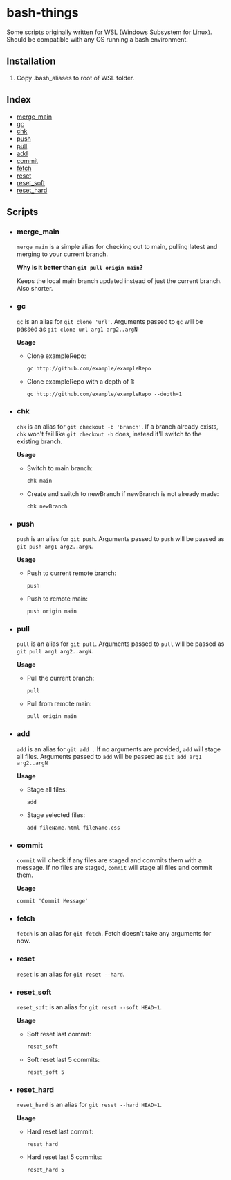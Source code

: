 # bash-things

Some scripts originally written for WSL (Windows Subsystem for Linux). Should be compatible with any OS running a bash environment.

## Installation
1. Copy .bash_aliases to root of WSL folder.

## Index
- [merge_main](#merge_main)
- [gc](#gc)
- [chk](#chk)
- [push](#push)
- [pull](#pull)
- [add](#add)
- [commit](#commit)
- [fetch](#fetch)
- [reset](#reset)
- [reset_soft](#reset_soft)
- [reset_hard](#reset_hard)

## Scripts

- ### merge_main
  `merge_main` is a simple alias for checking out to main, pulling latest and merging to your current branch.

  **Why is it better than `git pull origin main`?**

  Keeps the local main branch updated instead of just the current branch. Also shorter.

- ### gc
  `gc` is an alias for `git clone 'url'`. Arguments passed to `gc` will be passed as `git clone url arg1 arg2..argN`

  **Usage**

  - Clone exampleRepo:
    ```
    gc http://github.com/example/exampleRepo
    ```

  - Clone exampleRepo with a depth of 1:
    ```
    gc http://github.com/example/exampleRepo --depth=1
    ```

- ### chk
  `chk` is an alias for `git checkout -b 'branch'`. If a branch already exists, `chk` won't fail like `git checkout -b` does, instead it'll switch to the existing branch.

  **Usage**

  - Switch to main branch:
    ```
    chk main
    ```

  - Create and switch to newBranch if newBranch is not already made:
    ```
    chk newBranch
    ```

- ### push
  `push` is an alias for `git push`. Arguments passed to `push` will be passed as `git push arg1 arg2..argN`.

  **Usage**

  - Push to current remote branch:
    ```
    push
    ```

  - Push to remote main:
    ```
    push origin main
    ```

- ### pull
  `pull` is an alias for `git pull`. Arguments passed to `pull` will be passed as `git pull arg1 arg2..argN`.

  **Usage**

  - Pull the current branch: 
    ```
    pull
    ```

  - Pull from remote main:
    ```
    pull origin main
    ```

- ### add
  `add` is an alias for `git add .` If no arguments are provided, `add` will stage all files. Arguments passed to `add` will be passed as `git add arg1 arg2..argN`

  **Usage**

  - Stage all files:
    ```
    add
    ```

  - Stage selected files:
    ```
    add fileName.html fileName.css
    ```

- ### commit
  `commit` will check if any files are staged and commits them with a message. If no files are staged, `commit` will stage all files and commit them.

  **Usage**

    ```
    commit 'Commit Message'
    ```

- ### fetch
  `fetch` is an alias for `git fetch`. Fetch doesn't take any arguments for now.

- ### reset
  `reset` is an alias for `git reset --hard`.

- ### reset_soft
  `reset_soft` is an alias for `git reset --soft HEAD~1`.

  **Usage**

    - Soft reset last commit:
      ```
      reset_soft
      ```

    - Soft reset last 5 commits:
      ```
      reset_soft 5
      ```

- ### reset_hard
  `reset_hard` is an alias for `git reset --hard HEAD~1`.

  **Usage**

    - Hard reset last commit:
      ```
      reset_hard
      ```

    - Hard reset last 5 commits:
      ```
      reset_hard 5
      ```
